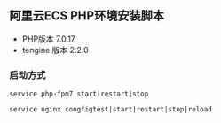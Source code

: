 阿里云ECS PHP环境安装脚本
---

* PHP版本 7.0.17
* tengine 版本 2.2.0

### 启动方式

`service php-fpm7 start|restart|stop`

`service nginx congfigtest|start|restart|stop|reload`
